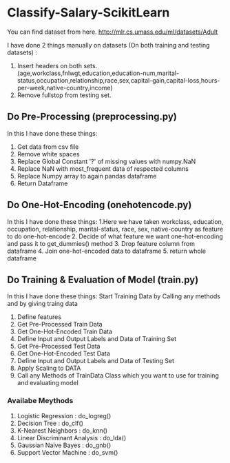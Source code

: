 # Classify-Salary-ScikitLearn

You can find dataset from here. http://mlr.cs.umass.edu/ml/datasets/Adult 

I have done 2 things manually on datasets (On both training and testing datasets) :
1. Insert headers on both sets. (age,workclass,fnlwgt,education,education-num,marital-status,occupation,relationship,race,sex,capital-gain,capital-loss,hours-per-week,native-country,income)
2. Remove fullstop from testing set.

## Do Pre-Processing (preprocessing.py)
In this I have done these things:
1. Get data from csv file
2. Remove white spaces
3. Replace Global Constant '?' of missing values with numpy.NaN
4. Replace NaN with most_frequent data of respected columns
5. Replace Numpy array to again pandas dataframe
6. Return Dataframe

## Do One-Hot-Encoding (onehotencode.py)
In this I have done these things:
1.Here we have taken workclass, education, occupation, relationship, marital-status, race, sex, native-country as feature to do one-hot-encode
2. Decide of what feature we want one-hot-encoding and pass it to get_dummies() method
3. Drop feature column from dataframe
4. Join one-hot-encoded data to dataframe
5. return whole dataframe

## Do Training & Evaluation of Model (train.py)
In this I have done these things:
Start Training Data by Calling any methods and by giving traing data
1. Define features
2. Get Pre-Processed Train Data
3. Get One-Hot-Encoded Train Data
4. Define Input and Output Labels and Data of Training Set
5. Get Pre-Processed Test Data
6. Get One-Hot-Encoded Test Data
7. Define Input and Output Labels and Data of Testing Set
8. Apply Scaling to DATA
9. Call any Methods of TrainData Class which you want to use for training and evaluating model

### Availabe Meythods
1. Logistic Regression : do_logreg()
2. Decision Tree : do_clf()
3. K-Nearest Neighbors : do_knn()
4. Linear Discriminant Analysis : do_lda()
5. Gaussian Naive Bayes : do_gnb()
6. Support Vector Machine : do_svm()
